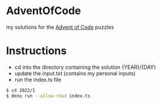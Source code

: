 # AdventOfCode

my solutions for the [Advent of Code](https://adventofcode.com/) puzzles

# Instructions

- cd into the directory containing the solution {YEAR}/{DAY}
- update the input.txt (contains my personal inputs)
- run the index.ts file

```bash
$ cd 2022/1
$ deno run --allow-read index.ts
```

